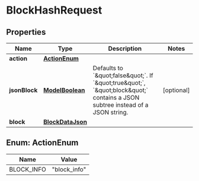 

# BlockHashRequest

## Properties

Name | Type | Description | Notes
------------ | ------------- | ------------- | -------------
**action** | [**ActionEnum**](#ActionEnum) |  | 
**jsonBlock** | [**ModelBoolean**](ModelBoolean.md) | Defaults to &#x60;\&quot;false\&quot;&#x60;. If &#x60;\&quot;true\&quot;&#x60;, &#x60;\&quot;block\&quot;&#x60; contains a JSON subtree instead of a JSON string. |  [optional]
**block** | [**BlockDataJson**](BlockDataJson.md) |  | 



## Enum: ActionEnum

Name | Value
---- | -----
BLOCK_INFO | &quot;block_info&quot;



